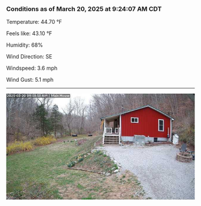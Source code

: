 ### Conditions as of March 20, 2025 at 9:24:07 AM CDT 

Temperature: 44.70 &deg;F

Feels like: 43.10 &deg;F

Humidity: 68%

Wind Direction: SE

Windspeed: 3.6 mph

Wind Gust: 5.1 mph

---

<img src="./images/latest.jpeg"/>

